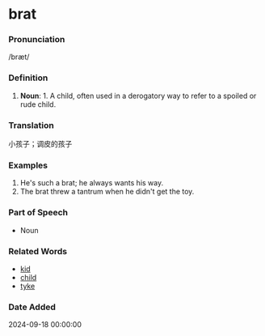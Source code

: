 # brat
### Pronunciation
/bræt/
### Definition
1. **Noun**: 1. A child, often used in a derogatory way to refer to a spoiled or rude child.
### Translation
小孩子；调皮的孩子
### Examples
1. He's such a brat; he always wants his way.
2. The brat threw a tantrum when he didn't get the toy.
### Part of Speech
- Noun
### Related Words
- [kid](kid.md)
- [child](child.md)
- [tyke](tyke.md)
### Date Added
2024-09-18 00:00:00